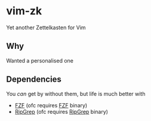 # vim-zk

Yet another Zettelkasten for Vim

## Why

Wanted a personalised one

## Dependencies

You _can_ get by without them, but life is much better with

* [FZF](https://github.com/junegunn/fzf.vim) (ofc requires [FZF](https://github.com/junegunn/fzf) binary)
* [RipGrep](https://github.com/jremmen/vim-ripgrep) (ofc requires [RipGrep](https://github.com/BurntSushi/ripgrep) binary)
